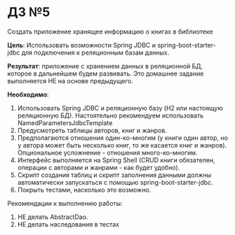 # ДЗ №5

Создать приложение хранящее информацию о книгах в библиотеке

**Цель**: Использовать возможности Spring JDBC и spring-boot-starter-jdbc для подключения к реляционным базам данных.

**Результат**: приложение с хранением данных в реляционной БД, которое в дальнейшем будем развивать.
Это домашнее задание выполняется НЕ на основе предыдущего.

**Необходимо**:
1. Использовать Spring JDBC и реляционную базу (H2 или настоящую реляционную БД). Настоятельно рекомендуем использовать NamedParametersJdbcTemplate
2. Предусмотреть таблицы авторов, книг и жанров.
3. Предполагаются отношения один-ко-многим (у книги один автор, но у автора может быть несколько книг, то же касается книг и жанров). Опциональное усложнение - отношения много-ко-многим.
4. Интерфейс выполняется на Spring Shell (CRUD книги обязателен, операции с авторами и жанрами - как будет удобно).
5. Скрипт создания таблиц и скрипт заполнения данными должны автоматически запускаться
с помощью spring-boot-starter-jdbc.
6. Покрыть тестами, насколько это возможно.

Рекомендации к выполнению работы:
1. НЕ делать AbstractDao.
2. НЕ делать наследования в тестах
